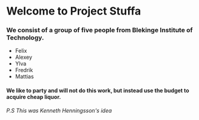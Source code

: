 # Welcome to Project Stuffa
### We consist of a group of five people from Blekinge Institute of Technology. 
+ Felix
+ Alexey
+ Ylva
+ Fredrik
+ Mattias

#### We like to party and will not do this work, but instead use the budget to acquire cheap liquor.
_P.S This was Kenneth Henningsson's idea_